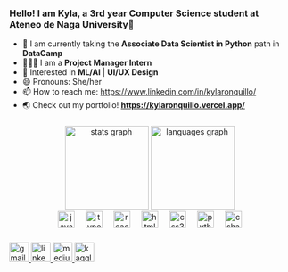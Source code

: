 ### Hello! I am Kyla, a 3rd year Computer Science student at Ateneo de Naga University👋

- 🌱 I am currently taking the **Associate Data Scientist in Python** path in **DataCamp**
- 👩🏻‍💻 I am a **Project Manager Intern**
- 👀 Interested in **ML/AI** | **UI/UX Design** 
- 😄 Pronouns: She/her
- 📫 How to reach me: https://www.linkedin.com/in/kylaronquillo/
- 🌏 Check out my portfolio! **https://kylaronquillo.vercel.app/**

###

<div align="center">
  <img src="https://github-readme-stats.vercel.app/api?username=kylaronquillo&hide_title=false&hide_rank=false&show_icons=true&include_all_commits=true&count_private=true&disable_animations=false&theme=dracula&locale=en&hide_border=false" height="150" alt="stats graph"  />
  <img src="https://github-readme-stats.vercel.app/api/top-langs?username=kylaronquillo&locale=en&hide_title=false&layout=compact&card_width=320&langs_count=5&theme=dracula&hide_border=false" height="150" alt="languages graph"  />
</div>

<div align="center">
  <img src="https://cdn.jsdelivr.net/gh/devicons/devicon/icons/javascript/javascript-original.svg" height="30" alt="javascript logo"  />
  <img width="12" />
  <img src="https://cdn.jsdelivr.net/gh/devicons/devicon/icons/typescript/typescript-original.svg" height="30" alt="typescript logo"  />
  <img width="12" />
  <img src="https://cdn.jsdelivr.net/gh/devicons/devicon/icons/react/react-original.svg" height="30" alt="react logo"  />
  <img width="12" />
  <img src="https://cdn.jsdelivr.net/gh/devicons/devicon/icons/html5/html5-original.svg" height="30" alt="html5 logo"  />
  <img width="12" />
  <img src="https://cdn.jsdelivr.net/gh/devicons/devicon/icons/css3/css3-original.svg" height="30" alt="css3 logo"  />
  <img width="12" />
  <img src="https://cdn.jsdelivr.net/gh/devicons/devicon/icons/python/python-original.svg" height="30" alt="python logo"  />
  <img width="12" />
  <img src="https://cdn.jsdelivr.net/gh/devicons/devicon/icons/csharp/csharp-original.svg" height="30" alt="csharp logo"  />
</div>

###

<div align="center">
  <div align="left">
  <a href="mailto:kylasbronquillo.com">
    <img src="https://img.shields.io/static/v1?message=Gmail&logo=gmail&label=&color=D14836&logoColor=white&labelColor=&style=for-the-badge" height="35" alt="gmail logo" />
  </a>
  <a href="https://www.linkedin.com/in/kylaronquillo/">
    <img src="https://img.shields.io/static/v1?message=LinkedIn&logo=linkedin&label=&color=0077B5&logoColor=white&labelColor=&style=for-the-badge" height="35" alt="linkedin logo" />
  </a>
  <a href="https://medium.com/@kylaronquillo">
    <img src="https://img.shields.io/static/v1?message=Medium&logo=medium&label=&color=000000&logoColor=white&labelColor=&style=for-the-badge" height="35" alt="medium logo" />
  </a>
  <a href="https://www.kaggle.com/kylaronquillo">
    <img src="https://img.shields.io/static/v1?message=Kaggle&logo=kaggle&label=&color=20BEFF&logoColor=white&labelColor=&style=for-the-badge" height="35" alt="kaggle logo" />
  </a>
  <!--<a href="https://tryhackme.com/@kylaronquillo">
    <img src="https://img.shields.io/static/v1?message=TryHackMe&logo=tryhackme&label=&color=2E74A2&logoColor=white&labelColor=&style=for-the-badge" height="35" alt="tryhackme logo" />
  </a>
  <a href="https://leetcode.com/kylaronquillo/">
    <img src="https://img.shields.io/static/v1?message=LeetCode&logo=leetcode&label=&color=FFA116&logoColor=white&labelColor=&style=for-the-badge" height="35" alt="leetcode logo" />
  </a>-->
</div>

</div>

